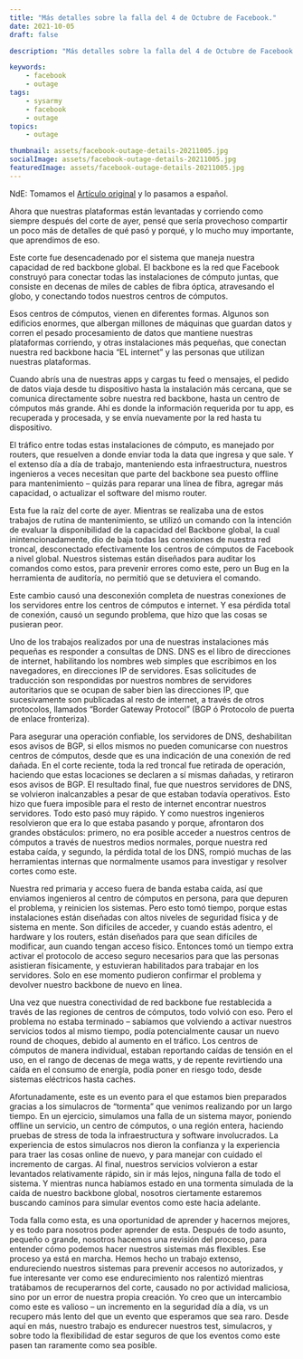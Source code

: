 ```yaml
---
title: "Más detalles sobre la falla del 4 de Octubre de Facebook."
date: 2021-10-05
draft: false

description: "Más detalles sobre la falla del 4 de Octubre de Facebook."

keywords:
    - facebook
    - outage
tags:
    - sysarmy
    - facebook
    - outage
topics:
    - outage

thumbnail: assets/facebook-outage-details-20211005.jpg
socialImage: assets/facebook-outage-details-20211005.jpg
featuredImage: assets/facebook-outage-details-20211005.jpg
---
```


NdE: Tomamos el [Artículo original](https://engineering.fb.com/2021/10/05/networking-traffic/outage-details/) y lo pasamos a español.

Ahora que nuestras plataformas están levantadas y corriendo como siempre después del corte de ayer, pensé que sería provechoso compartir un poco más de detalles de qué pasó y porqué, y lo mucho muy importante, que aprendimos de eso.

Este corte fue desencadenado por el sistema que maneja nuestra capacidad de red backbone global. El backbone es la red que Facebook construyó para conectar todas las instalaciones de cómputo juntas, que consiste en decenas de miles de cables de fibra óptica, atravesando el globo, y conectando todos nuestros centros de cómputos.

Esos centros de cómputos, vienen en diferentes  formas. Algunos son edificios enormes, que albergan millones de máquinas que guardan datos y corren el pesado procesamiento de datos que mantiene nuestras plataformas corriendo, y otras instalaciones más pequeñas, que conectan nuestra red backbone hacia “EL internet” y las personas que utilizan nuestras plataformas.

Cuando abrís una de nuestras apps y cargas tu feed o mensajes, el pedido de datos viaja desde tu dispositivo hasta la instalación más cercana, que se comunica directamente sobre nuestra red backbone, hasta un centro de cómputos más grande. Ahí es donde la información requerida por tu app, es recuperada y procesada, y se envía nuevamente por la red hasta tu dispositivo.

El tráfico entre todas estas instalaciones de cómputo, es manejado por routers, que resuelven a donde enviar toda la data que ingresa y que sale. Y el extenso día a día de trabajo, manteniendo esta infraestructura, nuestros ingenieros a veces necesitan que parte del backbone sea puesto offline para mantenimiento – quizás para reparar una línea de fibra, agregar más capacidad, o actualizar el software del mismo router.

Esta fue la raíz del corte de ayer. Mientras se realizaba una de estos trabajos de rutina de mantenimiento, se utilizó un comando con la intención de evaluar la disponibilidad de la capacidad del Backbone global, la cual inintencionadamente, dio de baja todas las conexiones de nuestra red troncal, desconectado efectivamente los centros de cómputos de Facebook a nivel global. Nuestros sistemas están diseñados para auditar los comandos como estos, para prevenir errores como este, pero un Bug en la herramienta de auditoría, no permitió que se detuviera el comando.

Este cambio causó una desconexión completa de nuestras conexiones de los servidores entre los centros de cómputos e internet. Y esa pérdida total de conexión, causó un segundo problema, que hizo que las cosas se pusieran peor.

Uno de los trabajos realizados por una de nuestras instalaciones  más pequeñas es responder a consultas de DNS. DNS es el libro de direcciones de internet, habilitando los nombres web simples que escribimos en los navegadores, en direcciones IP de servidores. Esas solicitudes de traducción son respondidas por nuestros nombres de servidores autoritarios que se ocupan de saber bien las direcciones IP, que sucesivamente son publicadas al resto de internet, a través de otros protocolos, llamados “Border Gateway Protocol” (BGP ó Protocolo de puerta de enlace fronteriza).

Para asegurar una operación confiable, los servidores de DNS, deshabilitan esos avisos de BGP, si ellos mismos no pueden comunicarse con nuestros centros de cómputos, desde que es una indicación de una conexión de red dañada. En el corte reciente, toda la red troncal fue retirada de operación, haciendo que estas locaciones se declaren a sí mismas dañadas, y retiraron esos avisos de BGP. El resultado final, fue que nuestros servidores de DNS, se volvieron inalcanzables a pesar de que estaban todavía operativos. Esto hizo que fuera imposible para el resto de internet encontrar nuestros servidores.
Todo esto pasó muy rápido. Y como nuestros ingenieros resolvieron que era lo que estaba pasando y porque, afrontaron dos grandes obstáculos: primero, no era posible acceder a nuestros centros de cómputos a través de nuestros medios normales, porque nuestra red estaba caída, y segundo, la pérdida total de los DNS, rompió muchas de las herramientas internas que normalmente usamos para investigar y resolver cortes como este.

Nuestra red primaria y  acceso fuera de banda estaba caída, así que enviamos ingenieros al centro de cómputos en persona, para que depuren el problema, y reinicien los sistemas. Pero esto tomó tiempo, porque estas instalaciones están diseñadas con altos niveles de seguridad física y de sistema en mente. Son difíciles de acceder, y cuando estás adentro, el hardware y los routers, están diseñados para que sean difíciles de modificar, aun cuando tengan acceso físico. Entonces tomó un tiempo extra activar el protocolo de acceso seguro necesarios para que las personas asistieran físicamente, y estuvieran habilitados para trabajar en los servidores. Solo en ese momento pudieron confirmar el problema y devolver nuestro backbone de nuevo en línea.

Una vez que nuestra conectividad de red backbone fue restablecida a través de las regiones de centros de cómputos, todo volvió con eso. Pero el problema no estaba terminado – sabíamos que volviendo a activar nuestros servicios todos al mismo tiempo, podía potencialmente causar un nuevo round de choques, debido al aumento en el tráfico. Los centros de cómputos de manera individual, estaban reportando caídas de tensión en el uso, en el rango de decenas de mega watts, y de repente revirtiendo una caída en el consumo de energía, podía poner en riesgo todo, desde sistemas eléctricos hasta caches.

Afortunadamente, este es un evento para el que estamos bien preparados gracias a los simulacros de “tormenta” que venimos realizando por un largo tiempo. En un ejercicio, simulamos una falla de un sistema mayor, poniendo offline un servicio, un centro de cómputos, o una región entera, haciendo pruebas de stress de toda la infraestructura y software involucrados. La experiencia de estos simulacros nos dieron la confianza y la experiencia para traer las cosas online de nuevo, y para manejar con cuidado el incremento de cargas. Al final, nuestros servicios volvieron a estar levantados relativamente rápido, sin ir más lejos, ninguna falla de todo el sistema. Y mientras nunca habíamos estado en una tormenta simulada de la caída de nuestro backbone global,  nosotros ciertamente estaremos buscando caminos para simular eventos como este hacia adelante.

Toda falla como esta, es una oportunidad de aprender y hacernos mejores, y es todo para nosotros poder aprender de esta. Después de todo asunto, pequeño o grande, nosotros hacemos una revisión del proceso, para entender cómo podemos hacer nuestros sistemas más flexibles. Ese proceso ya está en marcha.
Hemos hecho un trabajo extenso, endureciendo nuestros sistemas para prevenir accesos no autorizados, y fue interesante ver como ese endurecimiento nos ralentizó mientras tratábamos de recuperarnos del corte, causado no por actividad maliciosa, sino por un error de nuestra propia creación. Yo creo que un intercambio como este es valioso – un  incremento en la seguridad día a día, vs un recupero más lento del que un evento que  esperamos que sea raro. Desde aquí en más, nuestro trabajo es endurecer nuestros test, simulacros, y sobre todo la flexibilidad de estar seguros de que los eventos como este pasen tan raramente como sea posible.   

